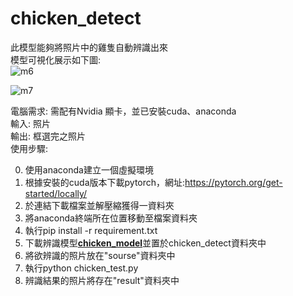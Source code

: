 # chicken_detect
 
此模型能夠將照片中的雞隻自動辨識出來  
模型可視化展示如下圖:  
![m6](https://hackmd.io/_uploads/HkC_W9l26.jpg)

![m7](https://hackmd.io/_uploads/BkxA_Z9l3a.jpg)

電腦需求: 需配有Nvidia 顯卡，並已安裝cuda、anaconda  
輸入: 照片  
輸出: 框選完之照片  
使用步驟:  

0. 使用anaconda建立一個虛擬環境  
1. 根據安裝的cuda版本下載pytorch，網址:https://pytorch.org/get-started/locally/  
2. 於連結下載檔案並解壓縮獲得一資料夾  
3. 將anaconda終端所在位置移動至檔案資料夾  
4. 執行pip install -r requirement.txt
5. 下載辨識模型[**chicken_model**](https://github.com/RuiXiangZhou/chicken_detect/releases/download/chicken_detect_model/best_chi.pt)並置於chicken_detect資料夾中
6. 將欲辨識的照片放在"sourse"資料夾中  
7. 執行python chicken_test.py  
8. 辨識結果的照片將存在"result"資料夾中  
